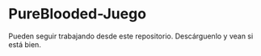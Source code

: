 # PureBlooded-Juego
Pueden seguir trabajando desde este repositorio. Descárguenlo y vean si está bien.
